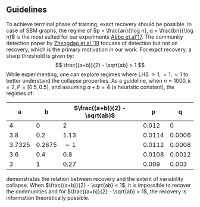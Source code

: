 ## Guidelines

To achieve terminal phase of training, exact recovery should be possible. In case of SBM graphs, the regime of $p = \frac{an}{\log n}, q = \frac{bn}{\log n}$ is the most suited for our experiments [Abbe et.al'17](https://arxiv.org/pdf/1405.3267.pdf). The community detection paper by [Zhengdao et.al '19](https://arxiv.org/pdf/1705.08415.pdf) focuses of detection but not on recovery, which is the primary motivation in our work. For exact recovery, a sharp threshold is given by:
$$
\frac{(a+b)}{2} - \sqrt{ab} > 1
$$
While experimenting, one can explore regimes where LHS $>1, = 1, < 1$ to better understand the collapse properties. As a guideline, when $n = 1000, k = 2, P=[0.5, 0.5]$, and assuming $a+b = 4$ (a heuristic constant), the regimes of:

| a   | b | $\frac{(a+b)}{2} - \sqrt{ab}$ | p     | q |
| --- | - | ----------------------------- | ----- | - |
| 4   | 0 | 2                             | 0.012 | 0 |
| 3.8 | 0.2 | 1.13                        | 0.0114 | 0.0006 |
| 3.7325 | 0.2675 | $\sim 1$              | 0.0112 | 0.0008 |
| 3.6 | 0.4 | 0.8                         | 0.0108 | 0.0012 |
| 3   | 1 | 0.27                          | 0.009  | 0.003  |


demonstrates the relation between recovery and the extent of variability collapse. When $\frac{(a+b)}{2} - \sqrt{ab} < 1$, it is impossible to recover the communities and for $\frac{(a+b)}{2} - \sqrt{ab} > 1$, the recovery is information theoretically possible.